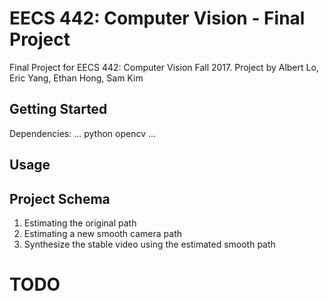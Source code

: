 # EECS 442: Computer Vision - Final Project
Final Project for EECS 442: Computer Vision Fall 2017. Project by Albert Lo, Eric Yang, Ethan Hong, Sam Kim

## Getting Started
Dependencies:
...
python
opencv
...
## Usage


## Project Schema
1. Estimating the original path
2. Estimating a new smooth camera path
3. Synthesize the stable video using the estimated smooth path
# TODO
